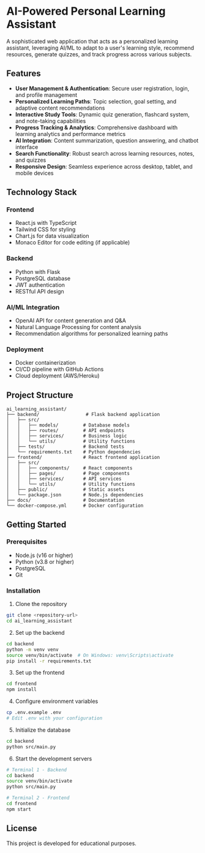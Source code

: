# AI-Powered Personal Learning Assistant

A sophisticated web application that acts as a personalized learning assistant, leveraging AI/ML to adapt to a user's learning style, recommend resources, generate quizzes, and track progress across various subjects.

## Features

- **User Management & Authentication**: Secure user registration, login, and profile management
- **Personalized Learning Paths**: Topic selection, goal setting, and adaptive content recommendations
- **Interactive Study Tools**: Dynamic quiz generation, flashcard system, and note-taking capabilities
- **Progress Tracking & Analytics**: Comprehensive dashboard with learning analytics and performance metrics
- **AI Integration**: Content summarization, question answering, and chatbot interface
- **Search Functionality**: Robust search across learning resources, notes, and quizzes
- **Responsive Design**: Seamless experience across desktop, tablet, and mobile devices

## Technology Stack

### Frontend
- React.js with TypeScript
- Tailwind CSS for styling
- Chart.js for data visualization
- Monaco Editor for code editing (if applicable)

### Backend
- Python with Flask
- PostgreSQL database
- JWT authentication
- RESTful API design

### AI/ML Integration
- OpenAI API for content generation and Q&A
- Natural Language Processing for content analysis
- Recommendation algorithms for personalized learning paths

### Deployment
- Docker containerization
- CI/CD pipeline with GitHub Actions
- Cloud deployment (AWS/Heroku)

## Project Structure

```
ai_learning_assistant/
├── backend/                 # Flask backend application
│   ├── src/
│   │   ├── models/         # Database models
│   │   ├── routes/         # API endpoints
│   │   ├── services/       # Business logic
│   │   └── utils/          # Utility functions
│   ├── tests/              # Backend tests
│   └── requirements.txt    # Python dependencies
├── frontend/               # React frontend application
│   ├── src/
│   │   ├── components/     # React components
│   │   ├── pages/          # Page components
│   │   ├── services/       # API services
│   │   └── utils/          # Utility functions
│   ├── public/             # Static assets
│   └── package.json        # Node.js dependencies
├── docs/                   # Documentation
└── docker-compose.yml      # Docker configuration
```

## Getting Started

### Prerequisites
- Node.js (v16 or higher)
- Python (v3.8 or higher)
- PostgreSQL
- Git

### Installation

1. Clone the repository
```bash
git clone <repository-url>
cd ai_learning_assistant
```

2. Set up the backend
```bash
cd backend
python -m venv venv
source venv/bin/activate  # On Windows: venv\Scripts\activate
pip install -r requirements.txt
```

3. Set up the frontend
```bash
cd frontend
npm install
```

4. Configure environment variables
```bash
cp .env.example .env
# Edit .env with your configuration
```

5. Initialize the database
```bash
cd backend
python src/main.py
```

6. Start the development servers
```bash
# Terminal 1 - Backend
cd backend
source venv/bin/activate
python src/main.py

# Terminal 2 - Frontend
cd frontend
npm start
```

## License

This project is developed for educational purposes.

